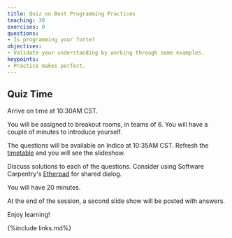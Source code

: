 ```yaml
---
title: Quiz on Best Programming Practices
teaching: 30
exercises: 0
questions:
- Is programming your forte?
objectives:
- Validate your understanding by working through some examples.
keypoints:
- Practice makes perfect.
---
```


## Quiz Time

Arrive on time at 10:30AM CST.

You will be assigned to breakout rooms, in teams of 6. You will have a couple of minutes to introduce yourself.

The questions will be available on Indico at 10:35AM CST. Refresh the [timetable][indico-timetable] and you will see the slideshow.

Discuss solutions to each of the questions. Consider using Software Carpentry's [Etherpad][sc-etherpad] for shared dialog.

You will have 20 minutes.

At the end of the session, a second slide show will be posted with answers.

Enjoy learning!  


[indico-timetable]: https://indico.fnal.gov/event/48756/timetable/#all
[sc-etherpad]: https://pad.carpentries.org/


{%include links.md%} 

